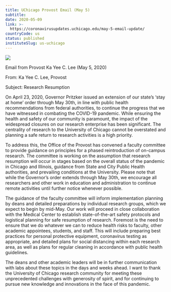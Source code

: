 ```yaml
---
title: UChicago Provost Email (May 5)
subtitle: 
date: 2020-05-09
link: >-
  https://coronavirusupdates.uchicago.edu/may-5-email-update/
countryCode: us
status: published
instituteSlug: us-uchicago
---
```

![](https://voices.uchicago.edu/coronavirusupdates/files/2019/04/Corona_updates_fullres.jpg)

Email from Provost Ka Yee C. Lee (May 5, 2020)

From: Ka Yee C. Lee, Provost

Subject: Research Resumption



On April 23, 2020, Governor Pritzker issued an extension of our state’s ‘stay at home’ order through May 30th, in line with public health recommendations from federal authorities, to continue the progress that we have witnessed in combating the COVID-19 pandemic. While ensuring the health and safety of our community is paramount, the impact of the widespread closures on our research enterprise has been significant. The centrality of research to the University of Chicago cannot be overstated and planning a safe return to research activities is a high priority.

To address this, the Office of the Provost has convened a faculty committee to provide guidance on principles for a phased reintroduction of on-campus research. The committee is working on the assumption that research resumption will occur in stages based on the overall status of the pandemic in Chicago and Illinois, guidance from State and City Public Health authorities, and prevailing conditions at the University. Please note that while the Governor’s order extends through May 30th, we encourage all researchers and other work in education and administration to continue remote activities until further notice whenever possible.

The guidance of the faculty committee will inform implementation planning by deans and detailed preparations by individual research groups, which we expect to begin by mid-May. Our work will proceed in close collaboration with the Medical Center to establish state-of-the-art safety protocols and logistical planning for safe resumption of research. Foremost is the need to ensure that we do whatever we can to reduce health risks to faculty, other academic appointees, students, and staff. This will include preparing best practices for personal protective equipment, coronavirus testing as appropriate, and detailed plans for social distancing within each research area, as well as plans for regular cleaning in accordance with public health guidelines.

The deans and other academic leaders will be in further communication with labs about these topics in the days and weeks ahead. I want to thank the University of Chicago research community for meeting these unprecedented challenges with generosity of spirit, and for continuing to pursue new knowledge and innovations in the face of this pandemic.
